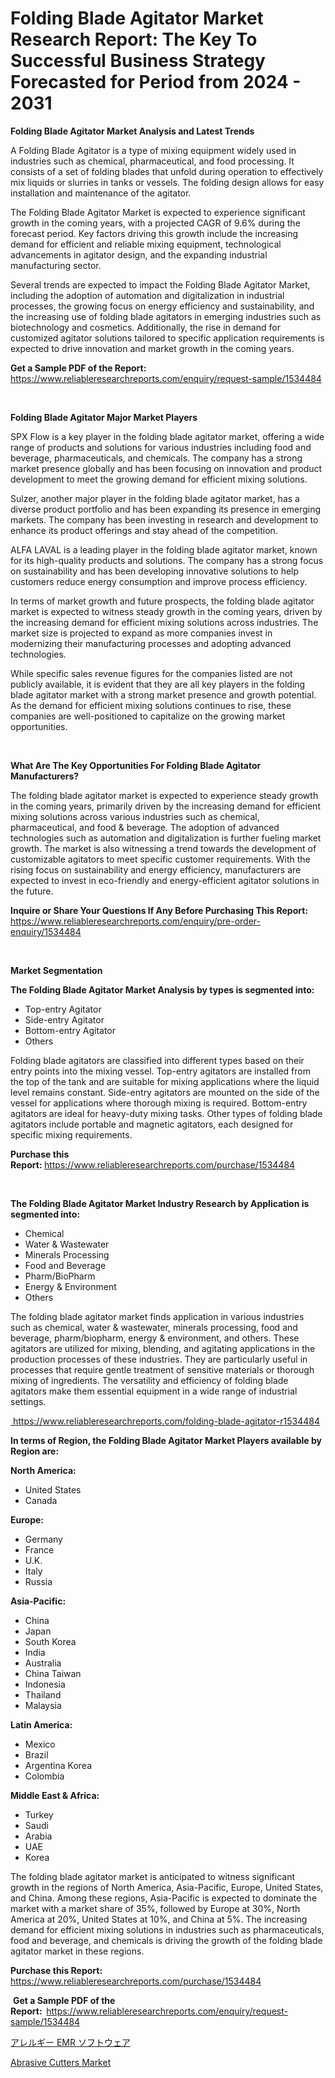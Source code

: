 <p><h1>Folding Blade Agitator Market Research Report: The Key To Successful Business Strategy Forecasted for Period from 2024 - 2031</h1></p><p><strong>Folding Blade Agitator Market Analysis and Latest Trends</strong></p>
<p><p>A Folding Blade Agitator is a type of mixing equipment widely used in industries such as chemical, pharmaceutical, and food processing. It consists of a set of folding blades that unfold during operation to effectively mix liquids or slurries in tanks or vessels. The folding design allows for easy installation and maintenance of the agitator.</p><p>The Folding Blade Agitator Market is expected to experience significant growth in the coming years, with a projected CAGR of 9.6% during the forecast period. Key factors driving this growth include the increasing demand for efficient and reliable mixing equipment, technological advancements in agitator design, and the expanding industrial manufacturing sector.</p><p>Several trends are expected to impact the Folding Blade Agitator Market, including the adoption of automation and digitalization in industrial processes, the growing focus on energy efficiency and sustainability, and the increasing use of folding blade agitators in emerging industries such as biotechnology and cosmetics. Additionally, the rise in demand for customized agitator solutions tailored to specific application requirements is expected to drive innovation and market growth in the coming years.</p></p>
<p><strong>Get a Sample PDF of the Report:&nbsp;</strong> <a href="https://www.reliableresearchreports.com/enquiry/request-sample/1534484">https://www.reliableresearchreports.com/enquiry/request-sample/1534484</a></p>
<p>&nbsp;</p>
<p><strong>Folding Blade Agitator Major Market Players</strong></p>
<p><p>SPX Flow is a key player in the folding blade agitator market, offering a wide range of products and solutions for various industries including food and beverage, pharmaceuticals, and chemicals. The company has a strong market presence globally and has been focusing on innovation and product development to meet the growing demand for efficient mixing solutions.</p><p>Sulzer, another major player in the folding blade agitator market, has a diverse product portfolio and has been expanding its presence in emerging markets. The company has been investing in research and development to enhance its product offerings and stay ahead of the competition.</p><p>ALFA LAVAL is a leading player in the folding blade agitator market, known for its high-quality products and solutions. The company has a strong focus on sustainability and has been developing innovative solutions to help customers reduce energy consumption and improve process efficiency.</p><p>In terms of market growth and future prospects, the folding blade agitator market is expected to witness steady growth in the coming years, driven by the increasing demand for efficient mixing solutions across industries. The market size is projected to expand as more companies invest in modernizing their manufacturing processes and adopting advanced technologies.</p><p>While specific sales revenue figures for the companies listed are not publicly available, it is evident that they are all key players in the folding blade agitator market with a strong market presence and growth potential. As the demand for efficient mixing solutions continues to rise, these companies are well-positioned to capitalize on the growing market opportunities.</p></p>
<p>&nbsp;</p>
<p><strong>What Are The Key Opportunities For Folding Blade Agitator Manufacturers?</strong></p>
<p><p>The folding blade agitator market is expected to experience steady growth in the coming years, primarily driven by the increasing demand for efficient mixing solutions across various industries such as chemical, pharmaceutical, and food & beverage. The adoption of advanced technologies such as automation and digitalization is further fueling market growth. The market is also witnessing a trend towards the development of customizable agitators to meet specific customer requirements. With the rising focus on sustainability and energy efficiency, manufacturers are expected to invest in eco-friendly and energy-efficient agitator solutions in the future.</p></p>
<p><strong>Inquire or Share Your Questions If Any Before Purchasing This Report:</strong> <a href="https://www.reliableresearchreports.com/enquiry/pre-order-enquiry/1534484">https://www.reliableresearchreports.com/enquiry/pre-order-enquiry/1534484</a></p>
<p>&nbsp;</p>
<p><strong>Market Segmentation</strong></p>
<p><strong>The Folding Blade Agitator Market Analysis by types is segmented into:</strong></p>
<p><ul><li>Top-entry Agitator</li><li>Side-entry Agitator</li><li>Bottom-entry Agitator</li><li>Others</li></ul></p>
<p><p>Folding blade agitators are classified into different types based on their entry points into the mixing vessel. Top-entry agitators are installed from the top of the tank and are suitable for mixing applications where the liquid level remains constant. Side-entry agitators are mounted on the side of the vessel for applications where thorough mixing is required. Bottom-entry agitators are ideal for heavy-duty mixing tasks. Other types of folding blade agitators include portable and magnetic agitators, each designed for specific mixing requirements.</p></p>
<p><strong>Purchase this Report:&nbsp;</strong><a href="https://www.reliableresearchreports.com/purchase/1534484">https://www.reliableresearchreports.com/purchase/1534484</a></p>
<p>&nbsp;</p>
<p><strong>The Folding Blade Agitator Market Industry Research by Application is segmented into:</strong></p>
<p><ul><li>Chemical</li><li>Water & Wastewater</li><li>Minerals Processing</li><li>Food and Beverage</li><li>Pharm/BioPharm</li><li>Energy & Environment</li><li>Others</li></ul></p>
<p><p>The folding blade agitator market finds application in various industries such as chemical, water & wastewater, minerals processing, food and beverage, pharm/biopharm, energy & environment, and others. These agitators are utilized for mixing, blending, and agitating applications in the production processes of these industries. They are particularly useful in processes that require gentle treatment of sensitive materials or thorough mixing of ingredients. The versatility and efficiency of folding blade agitators make them essential equipment in a wide range of industrial settings.</p></p>
<p><a href="https://www.reliableresearchreports.com/folding-blade-agitator-r1534484">&nbsp;https://www.reliableresearchreports.com/folding-blade-agitator-r1534484</a></p>
<p><strong>In terms of Region, the Folding Blade Agitator Market Players available by Region are:</strong></p>
<p>
    <p> <strong> North America: </strong>
        <ul>
            <li>United States</li>
            <li>Canada</li>
        </ul>
        </p> 
    <p> <strong> Europe: </strong>
        <ul>
            <li>Germany</li>
            <li>France</li>
            <li>U.K.</li>
            <li>Italy</li>
            <li>Russia</li>
        </ul>
        </p> 
    <p> <strong> Asia-Pacific: </strong>
        <ul>
            <li>China</li>
            <li>Japan</li>
            <li>South Korea</li>
            <li>India</li>
            <li>Australia</li>
            <li>China Taiwan</li>
            <li>Indonesia</li>
            <li>Thailand</li>
            <li>Malaysia</li>
        </ul>
        </p> 
    <p> <strong> Latin America: </strong>
        <ul>
            <li>Mexico</li>
            <li>Brazil</li>
            <li>Argentina Korea</li>
            <li>Colombia</li>
        </ul>
        </p> 
    <p> <strong> Middle East & Africa: </strong>
        <ul>
            <li>Turkey</li>
            <li>Saudi</li>
            <li>Arabia</li>
            <li>UAE</li>
            <li>Korea</li>
        </ul>
    </p>
    </p>
<p><p>The folding blade agitator market is anticipated to witness significant growth in the regions of North America, Asia-Pacific, Europe, United States, and China. Among these regions, Asia-Pacific is expected to dominate the market with a market share of 35%, followed by Europe at 30%, North America at 20%, United States at 10%, and China at 5%. The increasing demand for efficient mixing solutions in industries such as pharmaceuticals, food and beverage, and chemicals is driving the growth of the folding blade agitator market in these regions.</p></p>
<p><strong>Purchase this Report: </strong><a href="https://www.reliableresearchreports.com/purchase/1534484">https://www.reliableresearchreports.com/purchase/1534484</a></p>
<p>&nbsp;<strong>Get a Sample PDF of the Report:&nbsp;&nbsp;</strong><a href="https://www.reliableresearchreports.com/enquiry/request-sample/1534484">https://www.reliableresearchreports.com/enquiry/request-sample/1534484</a></p>
<p><strong></strong></p>
<p><p><a href="https://medium.com/@josuehezog2023/%E3%82%A2%E3%83%AC%E3%83%AB%E3%82%AE%E3%83%BCemr%E3%82%BD%E3%83%95%E3%83%88%E3%82%A6%E3%82%A7%E3%82%A2%E5%B8%82%E5%A0%B4-%E5%B8%82%E5%A0%B4cagr-%E5%B8%82%E5%A0%B4%E3%83%88%E3%83%AC%E3%83%B3%E3%83%89-%E3%81%8A%E3%82%88%E3%81%B3%E6%88%90%E9%95%B7%E6%88%A6%E7%95%A5%E3%81%AB%E5%AF%BE%E3%81%99%E3%82%8B%E6%B4%9E%E5%AF%9F-f30a1f603441">アレルギー EMR ソフトウェア</a></p><p><a href="https://view.publitas.com/reportprime-1/abrasive-cutters-market-focuses-on-market-share-size-and-projected-forecast-till-2031/">Abrasive Cutters Market</a></p></p>